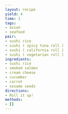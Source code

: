 ```yaml
---
layout: recipe
yield: 4
time: 1
tags:
- asian
- seafood
pair:
- sushi rice
- sushi ( spicy tuna roll )
- sushi ( california roll )
- sushi ( vegetarian roll )
ingredients:
- sushi rice
- smoked salmon
- cream cheese
- cucumber
- carrot
- sesame seeds
directions:
- Roll it up!
methods:
- []
---
```

